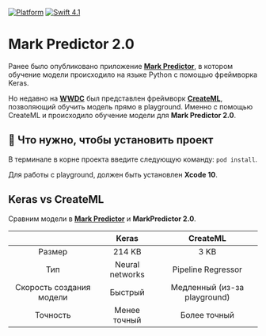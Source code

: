 [![Platform](https://img.shields.io/badge/platform-iOS-green.svg)]()
[![Swift 4.1](https://img.shields.io/badge/Swift-4.1-orange.svg)](https://swift.org)
# Mark Predictor 2.0
Ранее было опубликовано приложение **[Mark Predictor](https://github.com/yanovskaya/MarkPredictor)**, в котором обучение модели происходило на языке Python с помощью фреймворка Keras.

Но недавно на **[WWDC](https://developer.apple.com/videos/play/wwdc2018/703/)** был представлен фреймворк **[CreateML](https://developer.apple.com/documentation/create_ml)**, позволяющий обучить модель прямо в playground. Именно с помощью CreateML и происходило обучение модели для **Mark Predictor 2.0**.

## 🔧 Что нужно, чтобы установить проект
В терминале в корне проекта введите следующую команду:
`pod install`. 
<br />

Для работы с playground, должен быть установлен **Xcode 10**.

## Keras vs CreateML
Сравним модели в **[Mark Predictor](https://github.com/yanovskaya/MarkPredictor)** и **MarkPredictor 2.0**.

|                          |      Keras      |            CreateML           |
|:------------------------:|:---------------:|:-----------------------------:|
|          Размер          |      214 KB     |              3 KB             |
|            Тип           | Neural networks |       Pipeline Regressor      |
| Скорость создания модели |     Быстрый     | Медленный  (из-за playground) |
|         Точность         |   Менее точный  |          Более точный         |